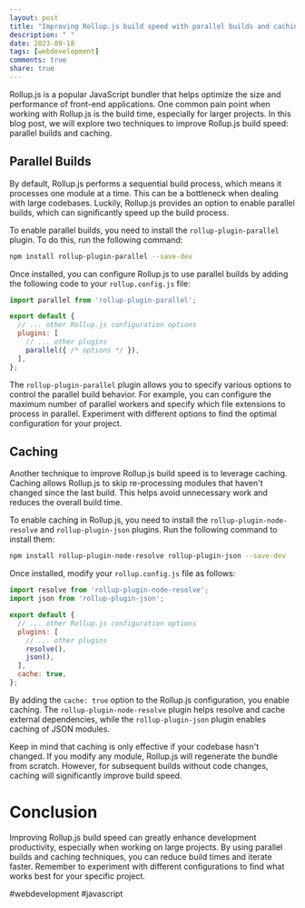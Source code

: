 ```yaml
---
layout: post
title: "Improving Rollup.js build speed with parallel builds and caching techniques"
description: " "
date: 2023-09-18
tags: [webdevelopment]
comments: true
share: true
---
```


Rollup.js is a popular JavaScript bundler that helps optimize the size and performance of front-end applications. One common pain point when working with Rollup.js is the build time, especially for larger projects. In this blog post, we will explore two techniques to improve Rollup.js build speed: parallel builds and caching.

## Parallel Builds

By default, Rollup.js performs a sequential build process, which means it processes one module at a time. This can be a bottleneck when dealing with large codebases. Luckily, Rollup.js provides an option to enable parallel builds, which can significantly speed up the build process.

To enable parallel builds, you need to install the `rollup-plugin-parallel` plugin. To do this, run the following command:

```bash
npm install rollup-plugin-parallel --save-dev
```

Once installed, you can configure Rollup.js to use parallel builds by adding the following code to your `rollup.config.js` file:

```javascript
import parallel from 'rollup-plugin-parallel';

export default {
  // ... other Rollup.js configuration options
  plugins: [
    // ... other plugins
    parallel({ /* options */ }),
  ],
};
```

The `rollup-plugin-parallel` plugin allows you to specify various options to control the parallel build behavior. For example, you can configure the maximum number of parallel workers and specify which file extensions to process in parallel. Experiment with different options to find the optimal configuration for your project.

## Caching

Another technique to improve Rollup.js build speed is to leverage caching. Caching allows Rollup.js to skip re-processing modules that haven't changed since the last build. This helps avoid unnecessary work and reduces the overall build time.

To enable caching in Rollup.js, you need to install the `rollup-plugin-node-resolve` and `rollup-plugin-json` plugins. Run the following command to install them:

```bash
npm install rollup-plugin-node-resolve rollup-plugin-json --save-dev
```

Once installed, modify your `rollup.config.js` file as follows:

```javascript
import resolve from 'rollup-plugin-node-resolve';
import json from 'rollup-plugin-json';

export default {
  // ... other Rollup.js configuration options
  plugins: [
    // ... other plugins
    resolve(),
    json(),
  ],
  cache: true,
};
```

By adding the `cache: true` option to the Rollup.js configuration, you enable caching. The `rollup-plugin-node-resolve` plugin helps resolve and cache external dependencies, while the `rollup-plugin-json` plugin enables caching of JSON modules.

Keep in mind that caching is only effective if your codebase hasn't changed. If you modify any module, Rollup.js will regenerate the bundle from scratch. However, for subsequent builds without code changes, caching will significantly improve build speed.

# Conclusion

Improving Rollup.js build speed can greatly enhance development productivity, especially when working on large projects. By using parallel builds and caching techniques, you can reduce build times and iterate faster. Remember to experiment with different configurations to find what works best for your specific project.

#webdevelopment #javascript